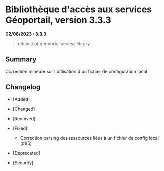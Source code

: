 # Bibliothèque d'accès aux services Géoportail, version 3.3.3

**02/08/2023 : 3.3.3**

> release of geoportal access library

## Summary

Correction mineure sur l'utilisation d'un fichier de configuration local

## Changelog

* [Added]

* [Changed]

* [Removed]

* [Fixed]

    - Correction parsing des ressources liées à un fichier de config local (#85)

* [Deprecated]

* [Security]

